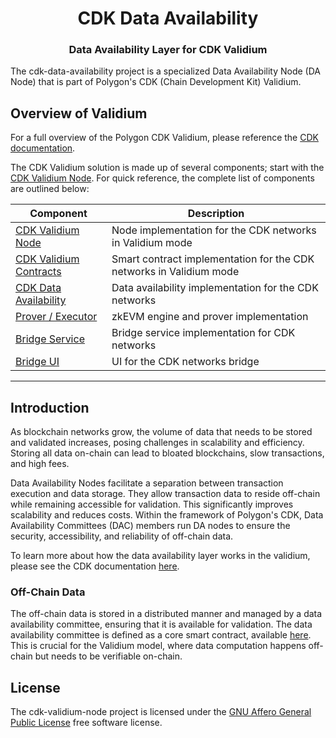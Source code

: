 <div align="center">
<h1>CDK Data Availability</h1>
<h3>Data Availability Layer for CDK Validium</h3>

</div>

The cdk-data-availability project is a specialized Data Availability Node (DA Node) that is part of Polygon's CDK (Chain Development Kit) Validium.

## Overview of Validium

For a full overview of the Polygon CDK Validium, please reference the [CDK documentation](https://wiki.polygon.technology/docs/cdk/).

The CDK Validium solution is made up of several components; start with the [CDK Validium Node](https://github.com/0xPolygon/cdk-validium-node). For quick reference, the complete list of components are outlined below:

| Component                                                                     | Description                                                          |
| ----------------------------------------------------------------------------- | -------------------------------------------------------------------- |
| [CDK Validium Node](https://github.com/0xPolygon/cdk-validium-node)           | Node implementation for the CDK networks in Validium mode            |
| [CDK Validium Contracts](https://github.com/0xPolygon/cdk-validium-contracts) | Smart contract implementation for the CDK networks in Validium mode |
| [CDK Data Availability](https://github.com/0xPolygon/cdk-data-availability)   | Data availability implementation for the CDK networks          |
| [Prover / Executor](https://github.com/0xPolygonHermez/zkevm-prover)          | zkEVM engine and prover implementation                               |
| [Bridge Service](https://github.com/0xPolygonHermez/zkevm-bridge-service)     | Bridge service implementation for CDK networks                       |
| [Bridge UI](https://github.com/0xPolygonHermez/zkevm-bridge-ui)               | UI for the CDK networks bridge                                       |

---

## Introduction

As blockchain networks grow, the volume of data that needs to be stored and validated increases, posing challenges in scalability and efficiency. Storing all data on-chain can lead to bloated blockchains, slow transactions, and high fees.

Data Availability Nodes facilitate a separation between transaction execution and data storage. They allow transaction data to reside off-chain while remaining accessible for validation. This significantly improves scalability and reduces costs. Within the framework of Polygon's CDK, Data Availability Committees (DAC) members run DA nodes to ensure the security, accessibility, and reliability of off-chain data.

To learn more about how the data availability layer works in the validium, please see the CDK documentation [here](https://wiki.polygon.technology/docs/cdk/dac-overview/).

### Off-Chain Data

The off-chain data is stored in a distributed manner and managed by a data availability committee, ensuring that it is available for validation. The data availability committee is defined as a core smart contract, available [here](https://github.com/0xPolygon/cdk-validium-contracts/blob/main/contracts/CDKDataCommittee.sol). This is crucial for the Validium model, where data computation happens off-chain but needs to be verifiable on-chain.

## License

The cdk-validium-node project is licensed under the [GNU Affero General Public License](LICENSE) free software license.
